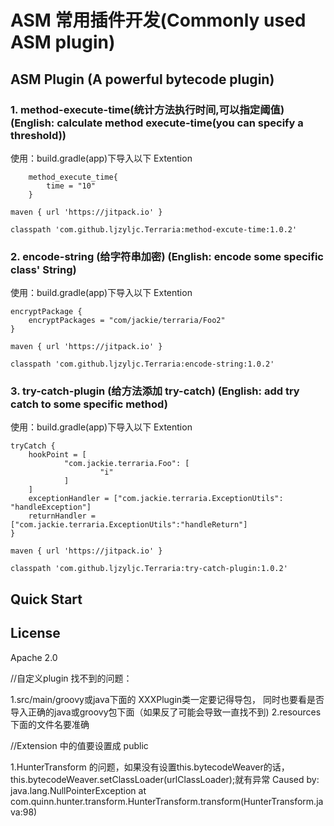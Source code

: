 # ASM 常用插件开发(Commonly used ASM plugin)


## ASM Plugin (A powerful bytecode plugin)

### 1. method-execute-time(统计方法执行时间,可以指定阈值) (English: calculate method execute-time(you can specify a threshold))

使用：build.gradle(app)下导入以下 Extention
``` 
    method_execute_time{
        time = "10"
    }
```

``` maven { url 'https://jitpack.io' }  ```

``` classpath 'com.github.ljzyljc.Terraria:method-excute-time:1.0.2' ```



### 2. encode-string (给字符串加密) (English: encode some specific class' String)

使用：build.gradle(app)下导入以下 Extention
``` 
encryptPackage {
    encryptPackages = "com/jackie/terraria/Foo2"
}
```

``` maven { url 'https://jitpack.io' }  ```

``` classpath 'com.github.ljzyljc.Terraria:encode-string:1.0.2' ```


### 3. try-catch-plugin (给方法添加 try-catch) (English: add try catch to some specific method)

使用：build.gradle(app)下导入以下 Extention
``` 
tryCatch {
    hookPoint = [
            "com.jackie.terraria.Foo": [
                    "i"
            ]
    ]
    exceptionHandler = ["com.jackie.terraria.ExceptionUtils": "handleException"]
    returnHandler = ["com.jackie.terraria.ExceptionUtils":"handleReturn"]
}
```

``` maven { url 'https://jitpack.io' }  ```

``` classpath 'com.github.ljzyljc.Terraria:try-catch-plugin:1.0.2' ```




## Quick Start



## License

Apache 2.0

//自定义plugin 找不到的问题：

1.src/main/groovy或java下面的 XXXPlugin类一定要记得导包，
同时也要看是否导入正确的java或groovy包下面（如果反了可能会导致一直找不到)
2.resources 下面的文件名要准确

//Extension 中的值要设置成 public

1.HunterTransform 的问题，如果没有设置this.bytecodeWeaver的话，   this.bytecodeWeaver.setClassLoader(urlClassLoader);就有异常
Caused by: java.lang.NullPointerException
at com.quinn.hunter.transform.HunterTransform.transform(HunterTransform.java:98)